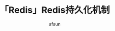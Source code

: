 ---
title: "「Redis」Redis持久化机制"
subtitle: ""
layout: post
author: "afsun"
header-style: text

tags:
  - Redis
---